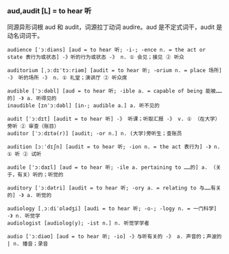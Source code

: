### aud,audit [L] = to hear 听

同源异形词根 aud 和 audit，词源拉丁动词 audire。aud 是不定式词干，audit 是动名词词干。

    audience [ˈɔːdiəns] [aud = to hear 听; -i-; -ence n. = the act or state 表行为或状态] -》听的行为或状态 -》 n. ① 会见；接见 ② 听众

    auditorium [ˌɔːdɪˈtɔːriəm] [audit = to hear 听; -orium n. = place 场所] -》 听的场所 -》 n. ① 礼堂；演讲厅 ② 听众席

    audible [ˈɔːdəbl] [aud = to hear 听; -ible a. = capable of being 能被……的] -》 a. 听得见的
    inaudible [ɪnˈɔːdəbl] [in-; audible a.] a. 听不见的

    audit [ˈɔːdɪt] [audit = to hear 听] -》 听课；听取汇报 -》 v. ① （在大学）旁听 ② 审查（账目） 
    auditor [ˈɔːdɪtə(r)] [audit; -or n.] n. (大学)旁听生；查账员

    audition [ɔːˈdɪʃn] [audit = to hear 听; -ion n. = the act 表行为] -》 n. ① 听 ② 试听

    audile ['ɔːdaɪl] [aud = to hear 听; -ile a. pertaining to ……的] a. （关于，有关）听的；听觉的

    auditory [ˈɔːdətri] [audit = to hear 听; -ory a. = relating to 与……有关的] -》 a. 听觉的

    audiology [ˌɔːdiˈɒlədʒi] [audi = to hear 听; -o-; -logy n. = 一门科学] -》 n. 听觉学
    audiologist [audiolog(y); -ist n.] n. 听觉学学者

    audio [ˈɔːdiəʊ] [aud = to hear 听; -io] -》与听有关的 -》 a. 声音的；声波的 | n. 播音；录音